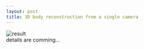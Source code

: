 ```yaml
---
layout: post
title: 3D body reconstruction from a single camera
---
```

![result](/images/20191028_3D_body_4.gif "result") <br>
details are comming...
